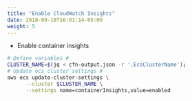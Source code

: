 ```yaml
---
title: "Enable CloudWatch Insights"
date: 2018-09-18T16:01:14-05:00
weight: 5
---
```


* Enable container insights

```bash
# Define variables #
CLUSTER_NAME=$(jq < cfn-output.json -r '.EcsClusterName');
# Update ecs cluster settings #
aws ecs update-cluster-settings \
      --cluster $CLUSTER_NAME \
      --settings name=containerInsights,value=enabled
```